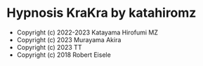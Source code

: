 # Hypnosis KraKra by katahiromz

- Copyright (c) 2022-2023 Katayama Hirofumi MZ
- Copyright (c) 2023 Murayama Akira
- Copyright (c) 2023 TT
- Copyright (c) 2018 Robert Eisele
